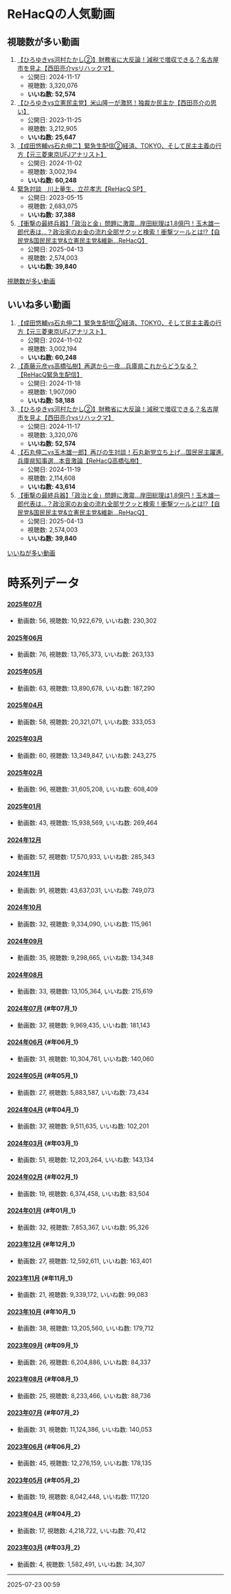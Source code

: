 # ReHacQの人気動画
## 視聴数が多い動画
1.  [【ひろゆきvs河村たかし②】財務省に大反論！減税で増収できる？名古屋市を見よ【西田亮介vsリハックマ】](https://www.youtube.com/watch?v=MxSVlnm0qc4)
    -   公開日: 2024-11-17
    -   視聴数: 3,320,076
    -   **いいね数: 52,574**
2.  [【ひろゆきvs立憲民主党】米山隆一が激怒！独裁か民主か【西田亮介の思い】](https://www.youtube.com/watch?v=eOz1CzMBmuQ)
    -   公開日: 2023-11-25
    -   視聴数: 3,212,905
    -   **いいね数: 25,647**
3.  [【成田悠輔vs石丸伸二】緊急生配信②経済、TOKYO、そして民主主義の行方【元三菱東京UFJアナリスト】](https://www.youtube.com/watch?v=zZ13VzNu83s)
    -   公開日: 2024-11-02
    -   視聴数: 3,002,194
    -   **いいね数: 60,248**
4.  [緊急対談　川上量生、立花孝志【ReHacQ SP】](https://www.youtube.com/watch?v=KPwDlYmzEIA)
    -   公開日: 2023-05-15
    -   視聴数: 2,683,075
    -   **いいね数: 37,388**
5.  [【衝撃の最終兵器】「政治と金」問題に激震...岸田総理は1.8億円！玉木雄一郎代表は...？政治家のお金の流れ全部サクッと検索！衝撃ツールとは!?【自民党&国民民主党&立憲民主党&維新...ReHacQ】](https://www.youtube.com/watch?v=3Hfpr-_7Ykg)
    -   公開日: 2025-04-13
    -   視聴数: 2,574,003
    -   **いいね数: 39,840**

[視聴数が多い動画](view)

## いいね多い動画
1.  [【成田悠輔vs石丸伸二】緊急生配信②経済、TOKYO、そして民主主義の行方【元三菱東京UFJアナリスト】](https://www.youtube.com/watch?v=zZ13VzNu83s)
    -   公開日: 2024-11-02
    -   視聴数: 3,002,194
    -   **いいね数: 60,248**
2.  [【斎藤元彦vs高橋弘樹】再選から一夜\...兵庫県これからどうなる？【ReHacQ緊急生配信】](https://www.youtube.com/watch?v=H_e67-Dxr8o)
    -   公開日: 2024-11-18
    -   視聴数: 1,907,090
    -   **いいね数: 58,188**
3.  [【ひろゆきvs河村たかし②】財務省に大反論！減税で増収できる？名古屋市を見よ【西田亮介vsリハックマ】](https://www.youtube.com/watch?v=MxSVlnm0qc4)
    -   公開日: 2024-11-17
    -   視聴数: 3,320,076
    -   **いいね数: 52,574**
4.  [【石丸伸二vs玉木雄一郎】再びの生対談！石丸新党立ち上げ...国民民主躍進.兵庫県知事選...本音激論【ReHacQ高橋弘樹】](https://www.youtube.com/watch?v=6Vww3vD7jHg)
    -   公開日: 2024-11-19
    -   視聴数: 2,114,608
    -   **いいね数: 43,614**
5.  [【衝撃の最終兵器】「政治と金」問題に激震...岸田総理は1.8億円！玉木雄一郎代表は...？政治家のお金の流れ全部サクッと検索！衝撃ツールとは!?【自民党&国民民主党&立憲民主党&維新...ReHacQ】](https://www.youtube.com/watch?v=3Hfpr-_7Ykg)
    -   公開日: 2025-04-13
    -   視聴数: 2,574,003
    -   **いいね数: 39,840**

[いいねが多い動画](good)

# 時系列データ
#### [2025年07月](videos/202507 "wikilink")

-   動画数: 56, 視聴数: 10,922,679, いいね数: 230,302

#### [2025年06月](videos/202506 "wikilink")

-   動画数: 76, 視聴数: 13,765,373, いいね数: 263,133

#### [2025年05月](videos/202505 "wikilink")

-   動画数: 63, 視聴数: 13,890,678, いいね数: 187,290

#### [2025年04月](videos/202504 "wikilink")

-   動画数: 58, 視聴数: 20,321,071, いいね数: 333,053

#### [2025年03月](videos/202503 "wikilink")

-   動画数: 60, 視聴数: 13,349,847, いいね数: 243,275

#### [2025年02月](videos/202502 "wikilink")

-   動画数: 96, 視聴数: 31,605,208, いいね数: 608,409

#### [2025年01月](videos/202501 "wikilink")

-   動画数: 43, 視聴数: 15,938,569, いいね数: 269,464

#### [2024年12月](videos/202412 "wikilink")

-   動画数: 57, 視聴数: 17,570,933, いいね数: 285,343

#### [2024年11月](videos/202411 "wikilink")

-   動画数: 91, 視聴数: 43,637,031, いいね数: 749,073

#### [2024年10月](videos/202410 "wikilink")

-   動画数: 32, 視聴数: 9,334,090, いいね数: 115,961

#### [2024年09月](videos/202409 "wikilink")

-   動画数: 35, 視聴数: 9,298,665, いいね数: 134,348

#### [2024年08月](videos/202408 "wikilink")

-   動画数: 33, 視聴数: 13,105,364, いいね数: 215,619

#### [2024年07月](videos/202407 "wikilink") {#年07月_1}

-   動画数: 37, 視聴数: 9,969,435, いいね数: 181,143

#### [2024年06月](videos/202406 "wikilink") {#年06月_1}

-   動画数: 31, 視聴数: 10,304,761, いいね数: 140,060

#### [2024年05月](videos/202405 "wikilink") {#年05月_1}

-   動画数: 27, 視聴数: 5,883,587, いいね数: 73,434

#### [2024年04月](videos/202404 "wikilink") {#年04月_1}

-   動画数: 37, 視聴数: 9,511,635, いいね数: 102,201

#### [2024年03月](videos/202403 "wikilink") {#年03月_1}

-   動画数: 51, 視聴数: 12,203,264, いいね数: 143,134

#### [2024年02月](videos/202402 "wikilink") {#年02月_1}

-   動画数: 19, 視聴数: 6,374,458, いいね数: 83,504

#### [2024年01月](videos/202401 "wikilink") {#年01月_1}

-   動画数: 32, 視聴数: 7,853,367, いいね数: 95,326

#### [2023年12月](videos/202312 "wikilink") {#年12月_1}

-   動画数: 27, 視聴数: 12,592,611, いいね数: 163,401

#### [2023年11月](videos/202311 "wikilink") {#年11月_1}

-   動画数: 21, 視聴数: 9,339,172, いいね数: 99,083

#### [2023年10月](videos/202310 "wikilink") {#年10月_1}

-   動画数: 38, 視聴数: 13,205,560, いいね数: 179,712

#### [2023年09月](videos/202309 "wikilink") {#年09月_1}

-   動画数: 26, 視聴数: 6,204,886, いいね数: 84,337

#### [2023年08月](videos/202308 "wikilink") {#年08月_1}

-   動画数: 25, 視聴数: 8,233,466, いいね数: 88,736

#### [2023年07月](videos/202307 "wikilink") {#年07月_2}

-   動画数: 31, 視聴数: 11,124,386, いいね数: 140,053

#### [2023年06月](videos/202306 "wikilink") {#年06月_2}

-   動画数: 45, 視聴数: 12,276,159, いいね数: 178,135

#### [2023年05月](videos/202305 "wikilink") {#年05月_2}

-   動画数: 19, 視聴数: 8,042,448, いいね数: 117,120

#### [2023年04月](videos/202304 "wikilink") {#年04月_2}

-   動画数: 17, 視聴数: 4,218,722, いいね数: 70,412

#### [2023年03月](videos/202303 "wikilink") {#年03月_2}

-   動画数: 4, 視聴数: 1,582,491, いいね数: 34,307
---
2025-07-23 00:59
